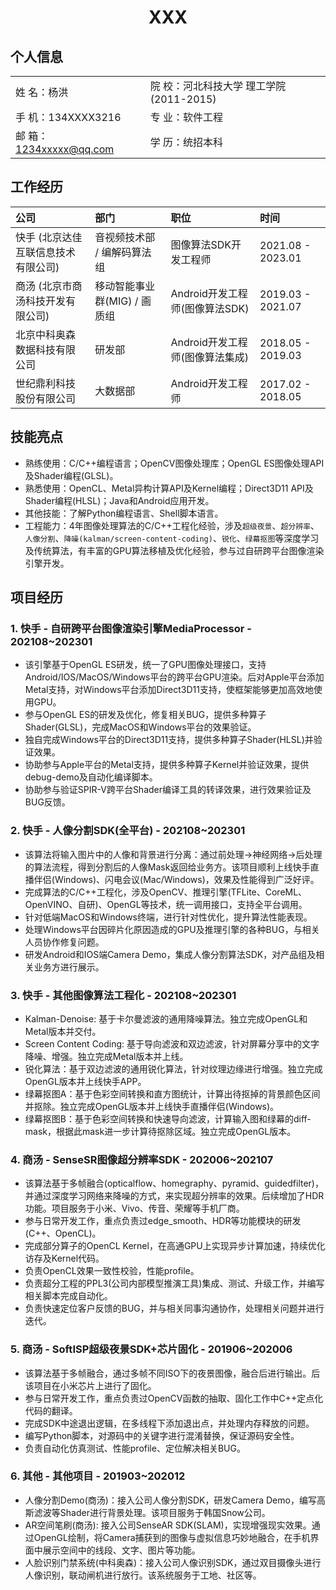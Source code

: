  <div style="text-align: center;">
     <h1>XXX</h1>
 </div>

## 个人信息 

|                      |                            |
|----------------------|----------------------------|
| 姓 名：杨洪               | 院 校：河北科技大学 理工学院(2011-2015) |
| 手 机：134XXXX3216      | 专 业：软件工程                   |
| 邮 箱：1234xxxxx@qq.com | 学 历：统招本科                   |

## 工作经历

| 公司                  | 部门                 | 职位                    | 时间                |
|:--------------------|:-------------------|:----------------------|:------------------|
| 快手 (北京达佳互联信息技术有限公司) | 音视频技术部 / 编解码算法组    | 图像算法SDK开发工程师          | 2021.08 - 2023.01 |
| 商汤 (北京市商汤科技开发有限公司)  | 移动智能事业群(MIG) / 画质组 | Android开发工程师(图像算法SDK) | 2019.03 - 2021.07 |
| 北京中科奥森数据科技有限公司      | 研发部                | Android开发工程师(图像算法集成)  | 2018.05 - 2019.03 |
| 世纪鼎利科技股份有限公司        | 大数据部               | Android开发工程师  | 2017.02 - 2018.05 |


## 技能亮点

* 熟练使用：C/C++编程语言；OpenCV图像处理库；OpenGL ES图像处理API及Shader编程(GLSL)。
* 熟悉使用：OpenCL、Metal异构计算API及Kernel编程；Direct3D11 API及Shader编程(HLSL)；Java和Android应用开发。
* 其他技能：了解Python编程语言、Shell脚本语言。
* 工程能力：4年图像处理算法的C/C++工程化经验，涉及`超级夜景`、`超分辨率`、`人像分割`、`降噪(kalman/screen-content-coding)`、`锐化`、`绿幕抠图`等深度学习及传统算法，有丰富的GPU算法移植及优化经验，参与过自研跨平台图像渲染引擎开发。

## 项目经历

### 1. 快手 - 自研跨平台图像渲染引擎MediaProcessor - 202108~202301
* 该引擎基于OpenGL ES研发，统一了GPU图像处理接口，支持Android/IOS/MacOS/Windows平台的跨平台GPU渲染。后对Apple平台添加Metal支持，对Windows平台添加Direct3D11支持，使框架能够更加高效地使用GPU。
* 参与OpenGL ES的研发及优化，修复相关BUG，提供多种算子Shader(GLSL)，完成MacOS和Windows平台的效果验证。
* 独自完成Windows平台的Direct3D11支持，提供多种算子Shader(HLSL)并验证效果。
* 协助参与Apple平台的Metal支持，提供多种算子Kernel并验证效果，提供debug-demo及自动化编译脚本。
* 协助参与验证SPIR-V跨平台Shader编译工具的转译效果，进行效果验证及BUG反馈。

### 2. 快手 - 人像分割SDK(全平台) - 202108~202301
* 该算法将输入图片中的人像和背景进行分离：通过前处理->神经网络->后处理的算法流程，得到分割后的人像Mask返回给业务方。该项目顺利上线快手直播伴侣(Windows)、闪电会议(Mac/Windows)，效果及性能得到广泛好评。
* 完成算法的C/C++工程化，涉及OpenCV、推理引擎(TFLite、CoreML、OpenVINO、自研)、OpenGL等技术，统一调用接口，支持全平台调用。
* 针对低端MacOS和Windows终端，进行针对性优化，提升算法性能表现。
* 处理Windows平台因碎片化原因造成的GPU及推理引擎的各种BUG，与相关人员协作修复问题。
* 研发Android和IOS端Camera Demo，集成人像分割算法SDK，对产品组及相关业务方进行展示。

### 3. 快手 - 其他图像算法工程化 - 202108~202301
* Kalman-Denoise: 基于卡尔曼滤波的通用降噪算法。独立完成OpenGL和Metal版本并交付。
* Screen Content Coding: 基于导向滤波和双边滤波，针对屏幕分享中的文字降噪、增强。独立完成Metal版本并上线。
* 锐化算法：基于双边滤波的通用锐化算法，针对纹理边缘进行增强。独立完成OpenGL版本并上线快手APP。
* 绿幕抠图A：基于色彩空间转换和直方图统计，计算出待抠掉的背景颜色区间并抠除。独立完成OpenGL版本并上线快手直播伴侣(Windows)。
* 绿幕抠图B：基于色彩空间转换和快速导向滤波，计算输入图和绿幕的diff-mask，根据此mask进一步计算待抠除区域。独立完成OpenGL版本。

### 4. 商汤 - SenseSR图像超分辨率SDK - 202006~202107
* 该算法基于多帧融合(opticalflow、homegraphy、pyramid、guidedfilter)，并通过深度学习网络来降噪的方式，来实现超分辨率的效果。后续增加了HDR功能。项目服务于小米、Vivo、传音、荣耀等手机厂商。
* 参与日常开发工作，重点负责过edge_smooth、HDR等功能模块的研发(C++、OpenCL)。
* 完成部分算子的OpenCL Kernel，在高通GPU上实现异步计算加速，持续优化访存及Kernel代码。
* 负责OpenCL效果一致性校验，性能profile。
* 负责超分工程的PPL3(公司内部模型推演工具)集成、测试、升级工作，并编写相关脚本完成自动化。
* 负责快速定位客户反馈的BUG，并与相关同事沟通协作，处理相关问题并进行迭代。

### 5. 商汤 - SoftISP超级夜景SDK+芯片固化 - 201906~202006
* 该算法基于多帧融合，通过多帧不同ISO下的夜景图像，融合后进行输出。后该项目在小米芯片上进行了固化。
* 参与日常开发工作，重点负责过OpenCV函数的抽取、固化工作中C++定点化代码的翻译。
* 完成SDK中途退出逻辑，在多线程下添加退出点，并处理内存释放的问题。
* 编写Python脚本，对源码中的关键字进行混淆替换，保证源码安全性。
* 负责自动化仿真测试、性能profile、定位解决相关BUG。

### 6. 其他 - 其他项目 - 201903~202012
* 人像分割Demo(商汤)：接入公司人像分割SDK，研发Camera Demo，编写高斯滤波等Shader进行背景处理。该项目服务于韩国Snow公司。
* AR空间笔刷(商汤): 接入公司SenseAR SDK(SLAM)，实现增强现实效果。通过OpenGL绘制，将Camera捕获到的图像与虚拟信息巧妙地融合，在手机界面中展示空间中的线段、文字、图片等功能。
* 人脸识别门禁系统(中科奥森)：接入公司人像识别SDK，通过双目摄像头进行人像识别，联动闸机进行放行。该系统服务于工地、社区等。